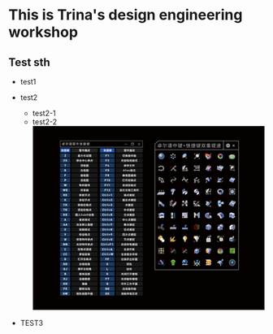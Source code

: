 # This is Trina's design engineering workshop
## Test sth
* test1
* test2
  * test2-1
  * test2-2
![](https://github.com/Trina-Zhao-design/TTT1/blob/main/Drowm%20keyword.jpg)

* TEST3
